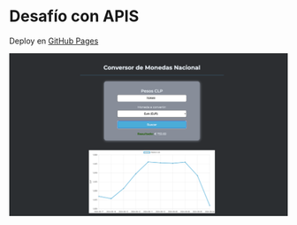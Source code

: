 # Desafío con APIS

Deploy en [GitHub Pages](https://albotero.github.io/conversor-monedas/)

[![Deploy](./assets/img/screenshot.png)](https://albotero.github.io/conversor-monedas/)
